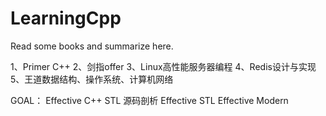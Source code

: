 # LearningCpp
Read some books and summarize here.

1、Primer C++
2、剑指offer
3、Linux高性能服务器编程
4、Redis设计与实现
5、王道数据结构、操作系统、计算机网络

GOAL：
Effective C++
STL 源码剖析
Effective STL
Effective Modern
